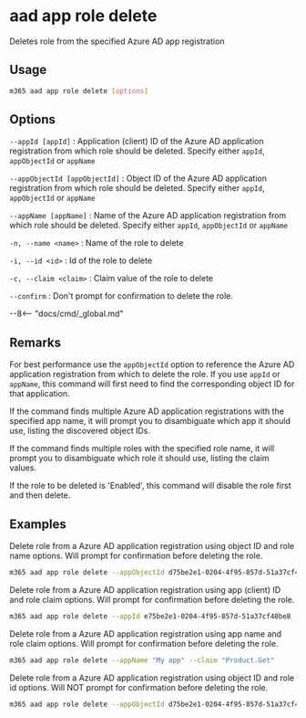 # aad app role delete

Deletes role from the specified Azure AD app registration

## Usage

```sh
m365 aad app role delete [options]
```

## Options

`--appId [appId]`
: Application (client) ID of the Azure AD application registration from which role should be deleted. Specify either `appId`, `appObjectId` or `appName`

`--appObjectId [appObjectId]`
: Object ID of the Azure AD application registration from which role should be deleted. Specify either `appId`, `appObjectId` or `appName`

`--appName [appName]`
: Name of the Azure AD application registration from which role should be deleted. Specify either `appId`, `appObjectId` or `appName`

`-n, --name <name>`
: Name of the role to delete

`-i, --id <id>`
: Id of the role to delete

`-c, --claim <claim>`
: Claim value of the role to delete

`--confirm`
: Don't prompt for confirmation to delete the role.

--8<-- "docs/cmd/_global.md"

## Remarks

For best performance use the `appObjectId` option to reference the Azure AD application registration from which to delete the role. If you use `appId` or `appName`, this command will first need to find the corresponding object ID for that application.

If the command finds multiple Azure AD application registrations with the specified app name, it will prompt you to disambiguate which app it should use, listing the discovered object IDs.

If the command finds multiple roles with the specified role name, it will prompt you to disambiguate which role it should use, listing the claim values.

If the role to be deleted is 'Enabled', this command will disable the role first and then delete.

## Examples

Delete role from a Azure AD application registration using object ID and role name options. Will prompt for confirmation before deleting the role.

```sh
m365 aad app role delete --appObjectId d75be2e1-0204-4f95-857d-51a37cf40be8 --name "Get Product"
```

Delete role from a Azure AD application registration using app (client) ID and role claim options. Will prompt for confirmation before deleting the role.

```sh
m365 aad app role delete --appId e75be2e1-0204-4f95-857d-51a37cf40be8 --claim "Product.Get"
```

Delete role from a Azure AD application registration using app name and role claim options. Will prompt for confirmation before deleting the role.

```sh
m365 aad app role delete --appName "My app" --claim "Product.Get"
```

Delete role from a Azure AD application registration using object ID and role id options. Will NOT prompt for confirmation before deleting the role.

```sh
m365 aad app role delete --appObjectId d75be2e1-0204-4f95-857d-51a37cf40be8 --id 15927ce6-1933-4b2f-b029-4dee3d53f4dd --confirm
```
